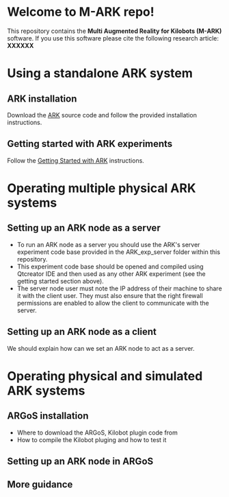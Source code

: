 # Welcome to M-ARK repo!

This repository contains the **Multi Augmented Reality for Kilobots (M-ARK)** software. If you use this software please cite the following research article:
**XXXXXX** 

# Using a standalone ARK system 
## ARK installation
Download the [ARK](https://github.com/DiODeProject/KilobotArena) source code and follow the provided installation instructions.

## Getting started with ARK experiments 
Follow the [Getting Started with ARK](https://diode.group.shef.ac.uk/kilobots/index.php/Getting_started_on_ARK) instructions.

# Operating multiple physical ARK systems

## Setting up an ARK node as a server

- To run an ARK node as a server you should use the ARK's server experiment code base provided in the ARK_exp_server folder within this repository.
- This experiment code base should be opened and compiled using Qtcreator IDE and then used as any other ARK experiment (see the getting started section above).
- The server node user must note the IP address of their machine to share it with the client user. They must also ensure that the right firewall permissions are enabled to allow the client to communicate with the server.
  
## Setting up an ARK node as a client

We should explain how can we set an ARK node to act as a server.

# Operating physical and simulated ARK systems

## ARGoS installation
- Where to download the ARGoS, Kilobot plugin code from
- How to compile the Kilobot pluging and how to test it

## Setting up an ARK node in ARGoS

## More guidance
